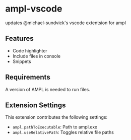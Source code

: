 # ampl-vscode

updates @michael-sundvick's vscode extentsion for ampl

## Features

- Code highlighter
- Include files in console
- Snippets

## Requirements

A version of AMPL is needed to run files.

## Extension Settings

This extension contributes the following settings:

- `ampl.pathToExecutable`: Path to ampl.exe
- `ampl.useRelativePath`: Toggles relative file paths
